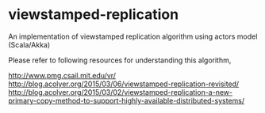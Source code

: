 # viewstamped-replication
An implementation of viewstamped replication algorithm using actors model (Scala/Akka)

Please refer to following resources for understanding this algorithm,

http://www.pmg.csail.mit.edu/vr/  
http://blog.acolyer.org/2015/03/06/viewstamped-replication-revisited/  
http://blog.acolyer.org/2015/03/02/viewstamped-replication-a-new-primary-copy-method-to-support-highly-available-distributed-systems/  
